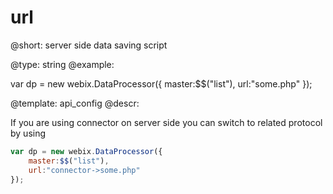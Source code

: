 url
=============


@short: server side data saving script
	

@type: string
@example:

var dp = new webix.DataProcessor({
    master:$$("list"),
    url:"some.php"
});

@template:	api_config
@descr:

If you are using connector on server side you can switch to related protocol by using

~~~js
var dp = new webix.DataProcessor({
    master:$$("list"),
    url:"connector->some.php"
});
~~~